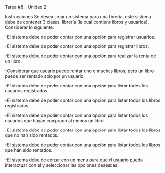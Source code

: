 Tarea #8 - Unidad 2

Instrucciones Se desea crear un sistema para una librería, este sistema debe de contener 3 clases, librería (la cual contiene libros y usuarios). Considerar lo siguiente:

-El sistema debe de poder contar con una opción para registrar usuarios.

-El sistema debe de poder contar con una opción para registrar libros.

-El sistema debe de poder contar con una opción para realizar la renta de un libro.

-Considerar que usuario puede rentar uno o muchos libros, pero un libro puede ser rentado solo por un usuario.

-El sistema debe de poder contar con una opción para listar todos los usuarios registrados.

-El sistema debe de poder contar con una opción para listar todos los libros registrados.

-El sistema debe de poder contar con una opción para listar todos los usuarios que hayan comprado al menos un libro.

-El sistema debe de poder contar con una opción para listar todos los libros que no han sido rentados.

-El sistema debe de poder contar con una opción para listar todos los libros que han sido rentados.

-El sistema debe de contar con un menú para que el usuario pueda interactuar con el y seleccionar las opciones deseadas.